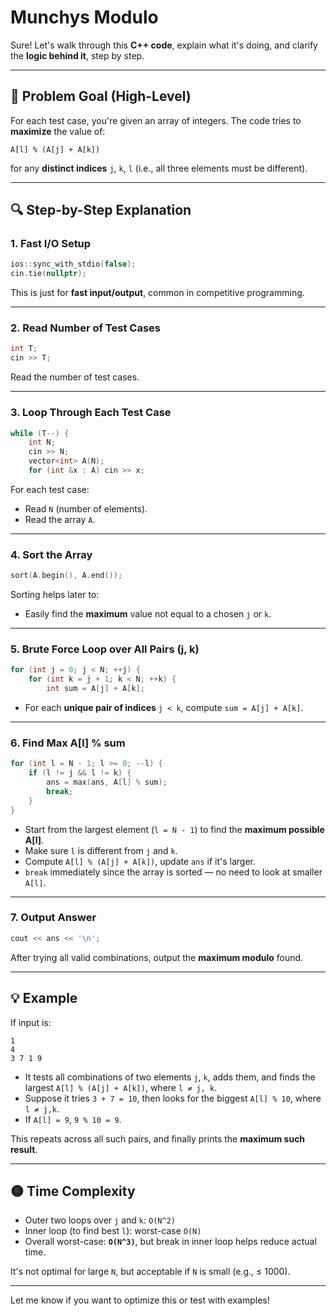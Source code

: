 ﻿# Munchys Modulo

Sure! Let's walk through this **C++ code**, explain what it's doing, and clarify the **logic behind it**, step by step.

---

## 🧠 **Problem Goal (High-Level)**

For each test case, you're given an array of integers. The code tries to **maximize** the value of:

```
A[l] % (A[j] + A[k])
```

for any **distinct indices** `j`, `k`, `l` (i.e., all three elements must be different).

---

## 🔍 **Step-by-Step Explanation**

### 1. **Fast I/O Setup**

```cpp
ios::sync_with_stdio(false);
cin.tie(nullptr);
```

This is just for **fast input/output**, common in competitive programming.

---

### 2. **Read Number of Test Cases**

```cpp
int T;
cin >> T;
```

Read the number of test cases.

---

### 3. **Loop Through Each Test Case**

```cpp
while (T--) {
    int N;
    cin >> N;
    vector<int> A(N);
    for (int &x : A) cin >> x;
```

For each test case:

* Read `N` (number of elements).
* Read the array `A`.

---

### 4. **Sort the Array**

```cpp
sort(A.begin(), A.end());
```

Sorting helps later to:

* Easily find the **maximum** value not equal to a chosen `j` or `k`.

---

### 5. **Brute Force Loop over All Pairs (j, k)**

```cpp
for (int j = 0; j < N; ++j) {
    for (int k = j + 1; k < N; ++k) {
        int sum = A[j] + A[k];
```

* For each **unique pair of indices** `j < k`, compute `sum = A[j] + A[k]`.

---

### 6. **Find Max A\[l] % sum**

```cpp
for (int l = N - 1; l >= 0; --l) {
    if (l != j && l != k) {
        ans = max(ans, A[l] % sum);
        break;
    }
}
```

* Start from the largest element (`l = N - 1`) to find the **maximum possible A\[l]**.
* Make sure `l` is different from `j` and `k`.
* Compute `A[l] % (A[j] + A[k])`, update `ans` if it's larger.
* `break` immediately since the array is sorted — no need to look at smaller `A[l]`.

---

### 7. **Output Answer**

```cpp
cout << ans << '\n';
```

After trying all valid combinations, output the **maximum modulo** found.

---

## 💡 Example

If input is:

```
1
4
3 7 1 9
```

* It tests all combinations of two elements `j`, `k`, adds them, and finds the largest `A[l] % (A[j] + A[k])`, where `l ≠ j, k`.
* Suppose it tries `3 + 7 = 10`, then looks for the biggest `A[l] % 10`, where `l ≠ j,k`.
* If `A[l] = 9`, `9 % 10 = 9`.

This repeats across all such pairs, and finally prints the **maximum such result**.

---

## 🟡 Time Complexity

* Outer two loops over `j` and `k`: `O(N^2)`
* Inner loop (to find best `l`): worst-case `O(N)`
* Overall worst-case: **`O(N^3)`**, but break in inner loop helps reduce actual time.

It's not optimal for large `N`, but acceptable if `N` is small (e.g., ≤ 1000).

---

Let me know if you want to optimize this or test with examples!
